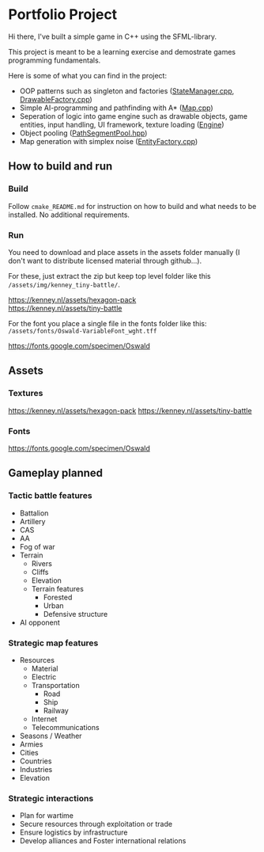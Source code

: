 # Portfolio Project

Hi there,
I've built a simple game in C++ using the SFML-library.

This project is meant to be a learning exercise and demostrate games programming fundamentals.

Here is some of what you can find in the project:

- OOP patterns such as singleton and factories ([StateManager.cpp](/src/Engine/StateManager/statemanager.hpp), [DrawableFactory.cpp](/src/Engine/Drawable/drawablefactory.cpp))
- Simple AI-programming and pathfinding with A\* ([Map.cpp](https://github.com/TrumpetAnt/white-tailed-eagle/blob/fc4349c6602327c8f6e53b84142efbfa42f70b17/src/Systems/GameObjects/Map.cpp#L276))
- Seperation of logic into game engine such as drawable objects, game entities, input handling, UI framework, texture loading ([Engine](/src/Engine/))
- Object pooling ([PathSegmentPool.hpp](/src/Systems/GameObjects/Path/PathSegmentPool.hpp))
- Map generation with simplex noise ([EntityFactory.cpp](https://github.com/TrumpetAnt/white-tailed-eagle/blob/fc4349c6602327c8f6e53b84142efbfa42f70b17/src/Systems/GameObjects/Factories/EntityFactory.cpp#L23))

## How to build and run

### Build

Follow `cmake_README.md` for instruction on how to build and what needs to be installed.
No additional requirements.

### Run

You need to download and place assets in the assets folder manually (I don't want to distribute licensed material through github...).

For these, just extract the zip but keep top level folder like this
`/assets/img/kenney_tiny-battle/`.

https://kenney.nl/assets/hexagon-pack \
https://kenney.nl/assets/tiny-battle

For the font you place a single file in the fonts folder like this:
`/assets/fonts/Oswald-VariableFont_wght.tff`

https://fonts.google.com/specimen/Oswald

## Assets

### Textures

https://kenney.nl/assets/hexagon-pack
https://kenney.nl/assets/tiny-battle

### Fonts

https://fonts.google.com/specimen/Oswald

## Gameplay planned

### Tactic battle features

- Battalion
- Artillery
- CAS
- AA
- Fog of war
- Terrain
  - Rivers
  - Cliffs
  - Elevation
  - Terrain features
    - Forested
    - Urban
    - Defensive structure
- AI opponent

### Strategic map features

- Resources
  - Material
  - Electric
  - Transportation
    - Road
    - Ship
    - Railway
  - Internet
  - Telecommunications
- Seasons / Weather
- Armies
- Cities
- Countries
- Industries
- Elevation

### Strategic interactions

- Plan for wartime
- Secure resources through exploitation or trade
- Ensure logistics by infrastructure
- Develop alliances and Foster international relations
